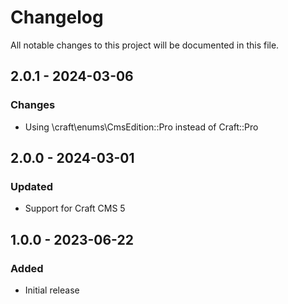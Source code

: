 # Changelog

All notable changes to this project will be documented in this file.

## 2.0.1 - 2024-03-06

### Changes
- Using \craft\enums\CmsEdition::Pro instead of Craft::Pro

## 2.0.0 - 2024-03-01

### Updated
- Support for Craft CMS 5

## 1.0.0 - 2023-06-22

### Added
- Initial release
